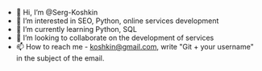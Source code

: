 - 👋 Hi, I’m @Serg-Koshkin
- 👀 I’m interested in SEO, Python, online services development
- 🌱 I’m currently learning Python, SQL
- 💞️ I’m looking to collaborate on the development of services
- 📫 How to reach me  - koshkin@gmail.com, write "Git + your username" in the subject of the email.

<!---
Serg-Koshkin/Serg-Koshkin is a ✨ special ✨ repository because its `README.md` (this file) appears on your GitHub profile.
You can click the Preview link to take a look at your changes.
--->
